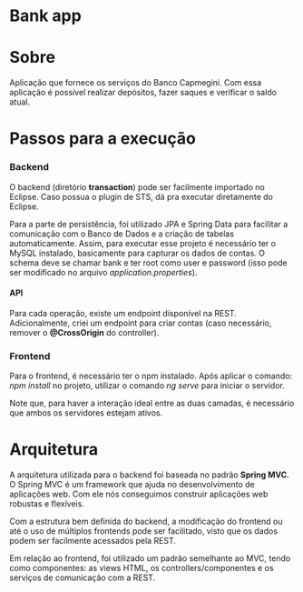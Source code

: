 # Bank app

<h1>Sobre</h1>
<p>Aplicação que fornece os serviços do Banco Capmegini. Com essa aplicação é possível realizar depósitos, fazer saques e verificar o saldo atual.</p>

<h1>Passos para a execução</h1>
<h3>Backend</h3>
<p>O backend (diretório <b>transaction</b>) pode ser facilmente importado no Eclipse. Caso possua o plugin de STS, dá pra executar diretamente do Eclipse.</p>
<p>Para a parte de persistência, foi utilizado JPA e Spring Data para facilitar a comunicação com o Banco de Dados e a criação de tabelas automaticamente. Assim, para executar esse projeto é necessário ter o MySQL instalado, basicamente para capturar os dados de contas. O schema deve se chamar bank e ter root como user e password (isso pode ser modificado no arquivo <i>application.properties</i>).</p>

<h4>API</h4>
<p>Para cada operação, existe um endpoint disponível na REST. Adicionalmente, criei um endpoint para criar contas (caso necessário, remover o <b>@CrossOrigin</b> do controller).</p>

<h3>Frontend</h3>
<p>Para o frontend, é necessário ter o npm instalado. Após aplicar o comando: <i>npm install</i> no projeto, utilizar o comando <i>ng serve</i> para iniciar o servidor.</p>
<p>Note que, para haver a interação ideal entre as duas camadas, é necessário que ambos os servidores estejam ativos.</p>

<h1>Arquitetura</h1>
<p>A arquitetura utilizada para o backend foi baseada no padrão <b>Spring MVC</b>. O Spring MVC é um framework que ajuda no desenvolvimento de aplicações web. Com ele nós conseguimos construir aplicações web robustas e flexíveis.</p>
<p>Com a estrutura bem definida do backend, a modificação do frontend ou até o uso de múltiplos frontends pode ser facilitado, visto que os dados podem ser facilmente acessados pela REST.</p>
<p>Em relação ao frontend, foi utilizado um padrão semelhante ao MVC, tendo como componentes: as views HTML, os controllers/componentes e os serviços de comunicação com a REST.</p>
